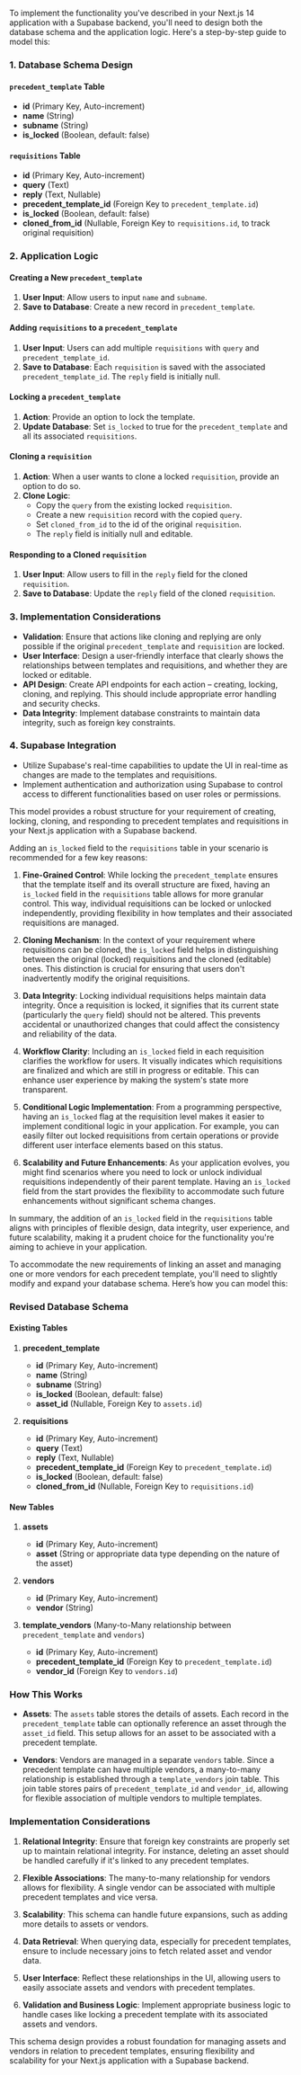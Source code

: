 To implement the functionality you've described in your Next.js 14 application with a Supabase backend, you'll need to design both the database schema and the application logic. Here's a step-by-step guide to model this:

### **1. Database Schema Design**

#### `precedent_template` Table

- **id** (Primary Key, Auto-increment)
- **name** (String)
- **subname** (String)
- **is_locked** (Boolean, default: false)

#### `requisitions` Table

- **id** (Primary Key, Auto-increment)
- **query** (Text)
- **reply** (Text, Nullable)
- **precedent_template_id** (Foreign Key to `precedent_template.id`)
- **is_locked** (Boolean, default: false)
- **cloned_from_id** (Nullable, Foreign Key to `requisitions.id`, to track original requisition)

### **2. Application Logic**

#### Creating a New `precedent_template`

1. **User Input**: Allow users to input `name` and `subname`.
2. **Save to Database**: Create a new record in `precedent_template`.

#### Adding `requisitions` to a `precedent_template`

1. **User Input**: Users can add multiple `requisitions` with `query` and `precedent_template_id`.
2. **Save to Database**: Each `requisition` is saved with the associated `precedent_template_id`. The `reply` field is initially null.

#### Locking a `precedent_template`

1. **Action**: Provide an option to lock the template.
2. **Update Database**: Set `is_locked` to true for the `precedent_template` and all its associated `requisitions`.

#### Cloning a `requisition`

1. **Action**: When a user wants to clone a locked `requisition`, provide an option to do so.
2. **Clone Logic**:
   - Copy the `query` from the existing locked `requisition`.
   - Create a new `requisition` record with the copied `query`.
   - Set `cloned_from_id` to the id of the original `requisition`.
   - The `reply` field is initially null and editable.

#### Responding to a Cloned `requisition`

1. **User Input**: Allow users to fill in the `reply` field for the cloned `requisition`.
2. **Save to Database**: Update the `reply` field of the cloned `requisition`.

### **3. Implementation Considerations**

- **Validation**: Ensure that actions like cloning and replying are only possible if the original `precedent_template` and `requisition` are locked.
- **User Interface**: Design a user-friendly interface that clearly shows the relationships between templates and requisitions, and whether they are locked or editable.
- **API Design**: Create API endpoints for each action – creating, locking, cloning, and replying. This should include appropriate error handling and security checks.
- **Data Integrity**: Implement database constraints to maintain data integrity, such as foreign key constraints.

### **4. Supabase Integration**

- Utilize Supabase's real-time capabilities to update the UI in real-time as changes are made to the templates and requisitions.
- Implement authentication and authorization using Supabase to control access to different functionalities based on user roles or permissions.

This model provides a robust structure for your requirement of creating, locking, cloning, and responding to precedent templates and requisitions in your Next.js application with a Supabase backend.

Adding an `is_locked` field to the `requisitions` table in your scenario is recommended for a few key reasons:

1. **Fine-Grained Control**: While locking the `precedent_template` ensures that the template itself and its overall structure are fixed, having an `is_locked` field in the `requisitions` table allows for more granular control. This way, individual requisitions can be locked or unlocked independently, providing flexibility in how templates and their associated requisitions are managed.

2. **Cloning Mechanism**: In the context of your requirement where requisitions can be cloned, the `is_locked` field helps in distinguishing between the original (locked) requisitions and the cloned (editable) ones. This distinction is crucial for ensuring that users don't inadvertently modify the original requisitions.

3. **Data Integrity**: Locking individual requisitions helps maintain data integrity. Once a requisition is locked, it signifies that its current state (particularly the `query` field) should not be altered. This prevents accidental or unauthorized changes that could affect the consistency and reliability of the data.

4. **Workflow Clarity**: Including an `is_locked` field in each requisition clarifies the workflow for users. It visually indicates which requisitions are finalized and which are still in progress or editable. This can enhance user experience by making the system's state more transparent.

5. **Conditional Logic Implementation**: From a programming perspective, having an `is_locked` flag at the requisition level makes it easier to implement conditional logic in your application. For example, you can easily filter out locked requisitions from certain operations or provide different user interface elements based on this status.

6. **Scalability and Future Enhancements**: As your application evolves, you might find scenarios where you need to lock or unlock individual requisitions independently of their parent template. Having an `is_locked` field from the start provides the flexibility to accommodate such future enhancements without significant schema changes.

In summary, the addition of an `is_locked` field in the `requisitions` table aligns with principles of flexible design, data integrity, user experience, and future scalability, making it a prudent choice for the functionality you're aiming to achieve in your application.

To accommodate the new requirements of linking an asset and managing one or more vendors for each precedent template, you'll need to slightly modify and expand your database schema. Here’s how you can model this:

### Revised Database Schema

#### Existing Tables

1. **precedent_template**

   - **id** (Primary Key, Auto-increment)
   - **name** (String)
   - **subname** (String)
   - **is_locked** (Boolean, default: false)
   - **asset_id** (Nullable, Foreign Key to `assets.id`)

2. **requisitions**

   - **id** (Primary Key, Auto-increment)
   - **query** (Text)
   - **reply** (Text, Nullable)
   - **precedent_template_id** (Foreign Key to `precedent_template.id`)
   - **is_locked** (Boolean, default: false)
   - **cloned_from_id** (Nullable, Foreign Key to `requisitions.id`)

#### New Tables

1. **assets**

   - **id** (Primary Key, Auto-increment)
   - **asset** (String or appropriate data type depending on the nature of the asset)

2. **vendors**

   - **id** (Primary Key, Auto-increment)
   - **vendor** (String)

3. **template_vendors** (Many-to-Many relationship between `precedent_template` and `vendors`)

   - **id** (Primary Key, Auto-increment)
   - **precedent_template_id** (Foreign Key to `precedent_template.id`)
   - **vendor_id** (Foreign Key to `vendors.id`)

### How This Works

- **Assets**: The `assets` table stores the details of assets. Each record in the `precedent_template` table can optionally reference an asset through the `asset_id` field. This setup allows for an asset to be associated with a precedent template.

- **Vendors**: Vendors are managed in a separate `vendors` table. Since a precedent template can have multiple vendors, a many-to-many relationship is established through a `template_vendors` join table. This join table stores pairs of `precedent_template_id` and `vendor_id`, allowing for flexible association of multiple vendors to multiple templates.

### Implementation Considerations

1. **Relational Integrity**: Ensure that foreign key constraints are properly set up to maintain relational integrity. For instance, deleting an asset should be handled carefully if it's linked to any precedent templates.

2. **Flexible Associations**: The many-to-many relationship for vendors allows for flexibility. A single vendor can be associated with multiple precedent templates and vice versa.

3. **Scalability**: This schema can handle future expansions, such as adding more details to assets or vendors.

4. **Data Retrieval**: When querying data, especially for precedent templates, ensure to include necessary joins to fetch related asset and vendor data.

5. **User Interface**: Reflect these relationships in the UI, allowing users to easily associate assets and vendors with precedent templates.

6. **Validation and Business Logic**: Implement appropriate business logic to handle cases like locking a precedent template with its associated assets and vendors.

This schema design provides a robust foundation for managing assets and vendors in relation to precedent templates, ensuring flexibility and scalability for your Next.js application with a Supabase backend.
